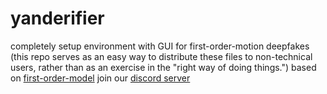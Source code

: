 # yanderifier
completely setup environment with GUI for first-order-motion deepfakes (this repo serves as an easy way to distribute these files to non-technical users, rather than as an exercise in the "right way of doing things.")
based on [first-order-model](https://github.com/AliaksandrSiarohin/first-order-model)
join our [discord server](https://discord.gg/WhMnTBW)